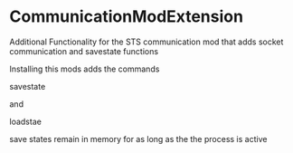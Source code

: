 # CommunicationModExtension
Additional Functionality for the STS communication mod that adds socket communication and savestate functions

Installing this mods adds the commands

savestate <statename> 

and

loadstae <statename>

save states remain in memory for as long as the the process is active
